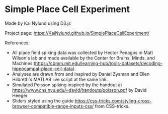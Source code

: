 
# Simple Place Cell Experiment
Made by Kai Nylund using D3.js

Project page: https://KaiNylund.github.io/SimplePlaceCellExperiment/

References:

- All place field spiking data was collected by Hector Penagos in Matt Wilson's lab and made available by the Center for Brains, Minds, and Machines (https://cbmm.mit.edu/learning-hub/tools-datasets/decoding-hippocampal-place-cell-data).
- Analyses are drawn from and inspired by Daniel Zysman and Ellen Hildreth's MATLAB live script at
the same link.
- Simulated Poisson spiking inspired by the handout at https://www.cns.nyu.edu/~david/handouts/poisson.pdf by David Heeger.
- Sliders styled using the guide https://css-tricks.com/styling-cross-browser-compatible-range-inputs-css/
from CSS-tricks.